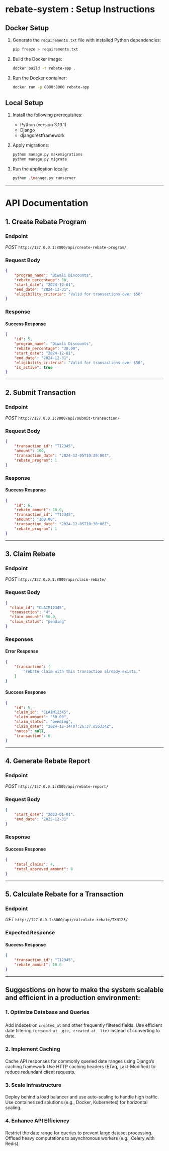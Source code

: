 # rebate-system : Setup Instructions

## Docker Setup

1. Generate the `requirements.txt` file with installed Python dependencies:
   ```bash
   pip freeze > requirements.txt
   ```

2. Build the Docker image:
   ```bash
   docker build -t rebate-app .
   ```

3. Run the Docker container:
   ```bash
   docker run -p 8000:8000 rebate-app
   ```

## Local Setup

1. Install the following prerequisites:
   - Python (version 3.13.1)
   - Django
   - djangorestframework

2. Apply migrations:
   ```bash
   python manage.py makemigrations
   python manage.py migrate
   ```

3. Run the application locally:
   ```bash
   python .\manage.py runserver
   ```

---

# API Documentation

## 1. Create Rebate Program

### Endpoint
*POST* `http://127.0.0.1:8000/api/create-rebate-program/`

### Request Body
```json
{
    "program_name": "Diwali Discounts",
    "rebate_percentage": 30,
    "start_date": "2024-12-01",
    "end_date": "2024-12-31",
    "eligibility_criteria": "Valid for transactions over $50"
}
```

### Response
#### Success Response
```json
{
    "id": 5,
    "program_name": "Diwali Discounts",
    "rebate_percentage": "30.00",
    "start_date": "2024-12-01",
    "end_date": "2024-12-31",
    "eligibility_criteria": "Valid for transactions over $50",
    "is_active": true
}
```

---

## 2. Submit Transaction

### Endpoint
*POST* `http://127.0.0.1:8000/api/submit-transaction/`

### Request Body
```json
{
    "transaction_id": "T12345",
    "amount": 100,
    "transaction_date": "2024-12-05T10:30:00Z",
    "rebate_program": 1
}
```

### Response
#### Success Response
```json
{
    "id": 6,
    "rebate_amount": 10.0,
    "transaction_id": "T12345",
    "amount": "100.00",
    "transaction_date": "2024-12-05T10:30:00Z",
    "rebate_program": 1
}
```

---

## 3. Claim Rebate

### Endpoint
*POST* `http://127.0.0.1:8000/api/claim-rebate/`

### Request Body
```json
{
  "claim_id": "CLAIM12345", 
  "transaction": "4",  
  "claim_amount": 50.0,
  "claim_status": "pending"
}
```

### Responses
#### Error Response
```json
{
    "transaction": [
        "rebate claim with this transaction already exists."
    ]
}
```

#### Success Response
```json
{
    "id": 5,
    "claim_id": "CLAIM12345",
    "claim_amount": "50.00",
    "claim_status": "pending",
    "claim_date": "2024-12-14T07:26:37.855334Z",
    "notes": null,
    "transaction": 6
}
```

---

## 4. Generate Rebate Report

### Endpoint
*POST* `http://127.0.0.1:8000/api/rebate-report/`

### Request Body
```json
{
    "start_date": "2023-01-01",
    "end_date": "2025-12-31"
}
```

### Response
#### Success Response
```json
{
    "total_claims": 4,
    "total_approved_amount": 0
}
```

---

## 5. Calculate Rebate for a Transaction

### Endpoint
*GET* `http://127.0.0.1:8000/api/calculate-rebate/TXN123/`

### Expected Response
#### Success Response
```json
{
    "transaction_id": "T12345",
    "rebate_amount": 10.0
}
```

---

## Suggestions on how to make the system scalable and efficient in a production environment:

### 1. Optimize Database and Queries
### 
Add indexes on `created_at` and other frequently filtered fields. Use efficient date filtering `(created_at__gte, created_at__lte)` instead of converting to date.
### 2. Implement Caching
#### 
Cache API responses for commonly queried date ranges using Django’s caching framework.Use HTTP caching headers (ETag, Last-Modified) to reduce redundant client requests.
### 3. Scale Infrastructure
#### 
Deploy behind a load balancer and use auto-scaling to handle high traffic. Use containerized solutions (e.g., Docker, Kubernetes) for horizontal scaling.
### 4. Enhance API Efficiency
#### 
Restrict the date range for queries to prevent large dataset processing. Offload heavy computations to asynchronous workers (e.g., Celery with Redis).

